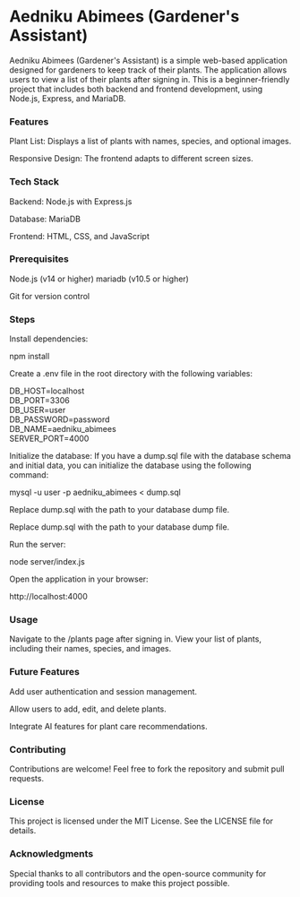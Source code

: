 # Aedniku Abimees (Gardener's Assistant)

Aedniku Abimees (Gardener's Assistant) is a simple web-based application designed for gardeners to keep track of their plants. The application allows users to view a list of their plants after signing in. This is a beginner-friendly project that includes both backend and frontend development, using Node.js, Express, and MariaDB.

### Features

Plant List: Displays a list of plants with names, species, and optional images.

Responsive Design: The frontend adapts to different screen sizes.

### Tech Stack

Backend: Node.js with Express.js

Database: MariaDB

Frontend: HTML, CSS, and JavaScript

### Prerequisites

Node.js (v14 or higher)
mariadb (v10.5 or higher)

Git for version control

### Steps

Install dependencies:

npm install

Create a .env file in the root directory with the following variables:

DB_HOST=localhost<br>
DB_PORT=3306<br>
DB_USER=user<br>
DB_PASSWORD=password<br>
DB_NAME=aedniku_abimees<br>
SERVER_PORT=4000<br>

Initialize the database:
If you have a dump.sql file with the database schema and initial data, you can initialize the database using the following command:

mysql -u user -p aedniku_abimees < dump.sql

Replace dump.sql with the path to your database dump file.

Replace dump.sql with the path to your database dump file.

Run the server:

node server/index.js

Open the application in your browser:

http://localhost:4000

### Usage


Navigate to the /plants page after signing in.
View your list of plants, including their names, species, and images.


### Future Features

Add user authentication and session management.

Allow users to add, edit, and delete plants.

Integrate AI features for plant care recommendations.

### Contributing

Contributions are welcome! Feel free to fork the repository and submit pull requests.

### License

This project is licensed under the MIT License. See the LICENSE file for details.

### Acknowledgments

Special thanks to all contributors and the open-source community for providing tools and resources to make this project possible.

